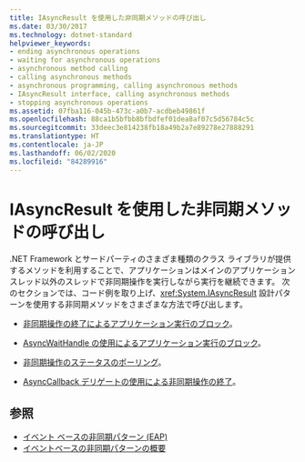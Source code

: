 ```yaml
---
title: IAsyncResult を使用した非同期メソッドの呼び出し
ms.date: 03/30/2017
ms.technology: dotnet-standard
helpviewer_keywords:
- ending asynchronous operations
- waiting for asynchronous operations
- asynchronous method calling
- calling asynchronous methods
- asynchronous programming, calling asynchronous methods
- IAsyncResult interface, calling asynchronous methods
- stopping asynchronous operations
ms.assetid: 07fba116-045b-473c-a0b7-acdbeb49861f
ms.openlocfilehash: 88ca1b5bfbb8bfbdfef01dea8af07c5d56784c5c
ms.sourcegitcommit: 33deec3e814238fb18a49b2a7e89278e27888291
ms.translationtype: HT
ms.contentlocale: ja-JP
ms.lasthandoff: 06/02/2020
ms.locfileid: "84289916"
---
```

# <a name="calling-asynchronous-methods-using-iasyncresult"></a>IAsyncResult を使用した非同期メソッドの呼び出し
.NET Framework とサードパーティのさまざま種類のクラス ライブラリが提供するメソッドを利用することで、アプリケーションはメインのアプリケーション スレッド以外のスレッドで非同期操作を実行しながら実行を継続できます。 次のセクションでは、コード例を取り上げ、<xref:System.IAsyncResult> 設計パターンを使用する非同期メソッドをさまざまな方法で呼び出します。  
  
- [非同期操作の終了によるアプリケーション実行のブロック](blocking-application-execution-by-ending-an-async-operation.md)。  
  
- [AsyncWaitHandle の使用によるアプリケーション実行のブロック](blocking-application-execution-using-an-asyncwaithandle.md)。  
  
- [非同期操作のステータスのポーリング](polling-for-the-status-of-an-asynchronous-operation.md)。  
  
- [AsyncCallback デリゲートの使用による非同期操作の終了](using-an-asynccallback-delegate-to-end-an-asynchronous-operation.md)。  
  
## <a name="see-also"></a>参照

- [イベント ベースの非同期パターン (EAP)](event-based-asynchronous-pattern-eap.md)
- [イベントベースの非同期パターンの概要](event-based-asynchronous-pattern-overview.md)
